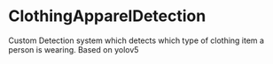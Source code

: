 # ClothingApparelDetection
Custom Detection system which detects which type of clothing item a person is wearing. Based on yolov5 
